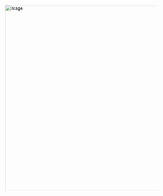 <img width="612" alt="image" src="https://github.com/user-attachments/assets/0392f643-f042-44bc-8f10-2bb7cf031597">
